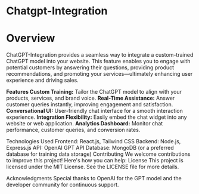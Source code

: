 # Chatgpt-Integration
# Overview
ChatGPT-Integration provides a seamless way to integrate a custom-trained ChatGPT model into your website. This feature enables you to engage with potential customers by answering their questions, providing product recommendations, and promoting your services—ultimately enhancing user experience and driving sales.

**Features Custom Training:** Tailor the ChatGPT model to align with your products, services, and brand voice.
**Real-Time Assistance:** Answer customer queries instantly, improving engagement and satisfaction.
**Conversational UI:** User-friendly chat interface for a smooth interaction experience.
**Integration Flexibility:** Easily embed the chat widget into any website or web application.
**Analytics Dashboard:** Monitor chat performance, customer queries, and conversion rates.

Technologies Used
Frontend: React.js, Tailwind CSS
Backend: Node.js, Express.js
API: OpenAI GPT API
Database: MongoDB (or a preferred database for training data storage)
Contributing
We welcome contributions to improve this project! Here's how you can help:
License
This project is licensed under the MIT License. See the LICENSE file for more details.

Acknowledgments
Special thanks to OpenAI for the GPT model and the developer community for continuous support.

